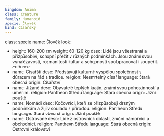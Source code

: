 ```yaml
---
kingdom: Anima
class: Creature
family: Humanoid
specie: Člověk
kind: Císařský
---
```

class: specie
name: Člověk
look:
  - height: 160-200 cm
    weight: 60-120 kg
    desc: 
      Lidé jsou všestranní a přizpůsobiví, schopní přežít v různých podmínkách.
      Jsou známí svou vynalézavostí, rozmanitostí kultur a schopností
      spolupracovat i soupeřit.
cultures:
  - name: Císařští
    desc: Představují kulturně vyspělou společnost s důrazem na řád a tradice.
    religion: Nesmrtelný císař
    language: Stará obecná
    origin: Císařství
  - name: Jižané
    desc: Obyvatelé teplých krajin, známí svou pohostinností a uměním.
    religion: Pantheon Středu
    language: Stará obecná
    origin: Jižní pouště
  - name: Nomádi
    desc: Kočovníci, kteří se přizpůsobují drsným podmínkám a žijí v souladu 
      s přírodou.
    religion: Pantheon Středu
    language: Stará obecná
    origin: Jižní pouště
  - name: Ostrované
    desc: Lidé z ostrovních oblastí, zruční námořníci a obchodníci.
    religion: Pantheon Středu
    language: Stará obecná
    origin: Ostrovní království